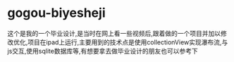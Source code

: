 # gogou-biyesheji
这个是我的一个毕业设计,是当时在网上看一些视频后,跟着做的一个项目并加以修改优化,项目在ipad上运行,主要用到的技术点是使用collectionView实现瀑布流,与js交互,使用sqlite数据库等,有想要拿去做毕业设计的朋友也可以参考下
